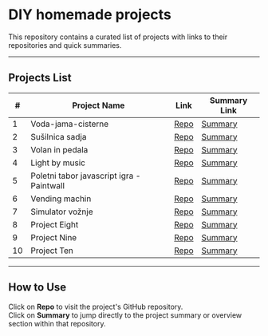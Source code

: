 # DIY homemade projects

This repository contains a curated list of projects with links to their repositories and quick summaries.

---

## Projects List

| #  | Project Name           | Link                          | Summary Link               |
|----|-----------------------|------------------------------------------|----------------------------|
| 1  | Voda-jama-cisterne      | [Repo](https://github.com/username/project-one) | [Summary](https://github.com/username/project-one#summary) |
| 2  | Sušilnica sadja         | [Repo](https://github.com/username/project-two) | [Summary](https://github.com/username/project-two#summary) |
| 3  | Volan in pedala         | [Repo](https://github.com/username/project-three) | [Summary](https://github.com/username/project-three#summary) |
| 4  | Light by music            | [Repo](https://github.com/Matejos511/Domaci-Arduino-projekti/tree/main/BrainSmash_AcousticControlForRGBLEDStrips_6_2019) | [Summary](https://github.com/username/project-four#summary) |
| 5  | Poletni tabor javascript igra - Paintwall            | [Repo](https://github.com/username/project-five) | [Summary](https://github.com/username/project-five#summary) |
| 6  | Vending machin             | [Repo](https://github.com/username/project-six) | [Summary](https://github.com/username/project-six#summary) |
| 7  | Simulator vožnje           | [Repo](https://github.com/username/project-seven) | [Summary](https://github.com/username/project-seven#summary) |
| 8  | Project Eight           | [Repo](https://github.com/username/project-eight) | [Summary](https://github.com/username/project-eight#summary) |
| 9  | Project Nine            | [Repo](https://github.com/username/project-nine) | [Summary](https://github.com/username/project-nine#summary) |
| 10 | Project Ten             | [Repo](https://github.com/username/project-ten) | [Summary](https://github.com/username/project-ten#summary) |

---

## How to Use

Click on **Repo** to visit the project's GitHub repository.  
Click on **Summary** to jump directly to the project summary or overview section within that repository.
